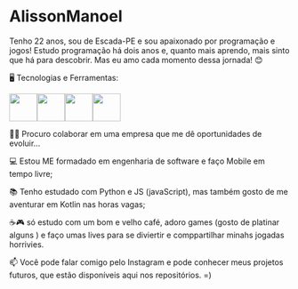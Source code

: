 # AlissonManoel
Tenho 22 anos, sou de Escada-PE e sou apaixonado por programação e jogos! Estudo programação há dois anos e, quanto mais aprendo, mais sinto que há para descobrir. Mas eu amo cada momento dessa jornada! 😊


🖥️ Tecnologias e Ferramentas:


<img src="https://cdn.jsdelivr.net/gh/devicons/devicon@latest/icons/python/python-original-wordmark.svg" width="50" height="50" /><img src="https://cdn.jsdelivr.net/gh/devicons/devicon@latest/icons/javascript/javascript-plain.svg" width="50" height="50" /><img src="https://cdn.jsdelivr.net/gh/devicons/devicon@latest/icons/git/git-original.svg" width="50" height="50" /><img src="https://cdn.jsdelivr.net/gh/devicons/devicon@latest/icons/github/github-original.svg" width="50" height="50" />
          
          
          
          
👯‍♀️ Procuro colaborar em uma empresa que me dê oportunidades de evoluir...

💻 Estou ME formadado em engenharia de software e faço Mobile em tempo livre;

📚 Tenho  estudado com Python e JS (javaScript), mas também gosto de me aventurar em Kotlin nas horas vagas;

☕🎮 só estudo  com um bom e velho café, adoro games (gosto de platinar alguns ) e faço umas lives para se diviertir e comppartilhar minahs jogadas horrivies.

📫 Você pode falar comigo pelo Instagram  e pode conhecer meus projetos futuros, que estão disponíveis aqui nos repositórios. =)
